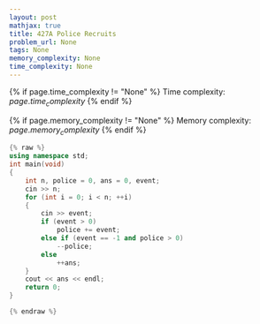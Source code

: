 ```yaml
---
layout: post
mathjax: true
title: 427A Police Recruits
problem_url: None
tags: None
memory_complexity: None
time_complexity: None
---
```




{% if page.time_complexity != "None" %}
Time complexity: ${{ page.time_complexity }}$
{% endif %}

{% if page.memory_complexity != "None" %}
Memory complexity: ${{ page.memory_complexity }}$
{% endif %}

```cpp
{% raw %}
using namespace std;
int main(void)
{
    int n, police = 0, ans = 0, event;
    cin >> n;
    for (int i = 0; i < n; ++i)
    {
        cin >> event;
        if (event > 0)
            police += event;
        else if (event == -1 and police > 0)
            --police;
        else
            ++ans;
    }
    cout << ans << endl;
    return 0;
}

{% endraw %}
```